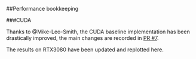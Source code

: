 ##Performance bookkeeping 

###CUDA 

Thanks to @Mike-Leo-Smith, the CUDA baseline implementation has been drastically
improved, the main changes are recorded in [PR #7](https://github.com/taichi-dev/taichi_benchmark/pull/7).

The results on RTX3080 have been updated and replotted here.
